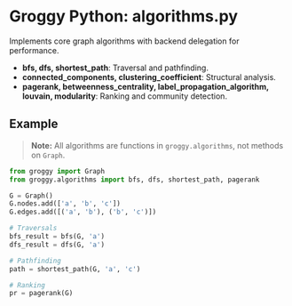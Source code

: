 # Groggy Python: algorithms.py

Implements core graph algorithms with backend delegation for performance.

- **bfs, dfs, shortest_path**: Traversal and pathfinding.
- **connected_components, clustering_coefficient**: Structural analysis.
- **pagerank, betweenness_centrality, label_propagation_algorithm, louvain, modularity**: Ranking and community detection.

## Example
> **Note:** All algorithms are functions in `groggy.algorithms`, not methods on `Graph`.

```python
from groggy import Graph
from groggy.algorithms import bfs, dfs, shortest_path, pagerank

G = Graph()
G.nodes.add(['a', 'b', 'c'])
G.edges.add([('a', 'b'), ('b', 'c')])

# Traversals
bfs_result = bfs(G, 'a')
dfs_result = dfs(G, 'a')

# Pathfinding
path = shortest_path(G, 'a', 'c')

# Ranking
pr = pagerank(G)
```
